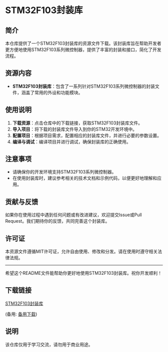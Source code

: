# STM32F103封装库

## 简介
本仓库提供了一个STM32F103封装库的资源文件下载。该封装库旨在帮助开发者更方便地使用STM32F103系列微控制器，提供了丰富的封装和接口，简化了开发流程。

## 资源内容
- **STM32F103封装库**：包含了一系列针对STM32F103系列微控制器的封装文件，涵盖了常用的外设和功能模块。

## 使用说明
1. **下载资源**：点击仓库中的下载链接，获取STM32F103封装库文件。
2. **导入项目**：将下载的封装库文件导入到你的STM32开发环境中。
3. **配置项目**：根据项目需求，配置相应的封装库文件，并进行必要的参数设置。
4. **编译与调试**：编译项目并进行调试，确保封装库的正确使用。

## 注意事项
- 请确保你的开发环境支持STM32F103系列微控制器。
- 在使用封装库时，建议参考相关的技术文档和示例代码，以便更好地理解和应用。

## 贡献与反馈
如果你在使用过程中遇到任何问题或有改进建议，欢迎提交Issue或Pull Request。我们期待你的反馈，共同完善这个封装库。

## 许可证
本资源文件遵循MIT许可证，允许自由使用、修改和分发。请在使用时遵守相关法律法规。

---

希望这个README文件能帮助你更好地使用STM32F103封装库。祝你开发顺利！

## 下载链接
[STM32F103封装库](https://pan.quark.cn/s/87b795906506) 

(备用: [备用下载](https://pan.baidu.com/s/1aJyT7kwz0awa4UMDmd58xg?pwd=1234))

## 说明

该仓库仅用于学习交流，请勿用于商业用途。
